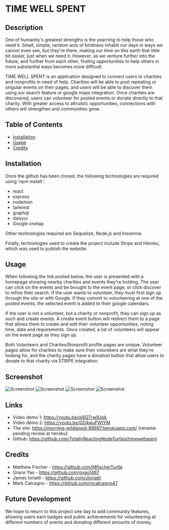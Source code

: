 # TIME WELL SPENT

## Description
One of humanity's greatest strengths is the yearning to help those who need it.  Small, simple, random acts of kindness inhabit our days in ways we cannot even see, but they're there, making our time on this earth that little bit easier, just when we need it.  However, as we venture further into the future, and further from each other, finding opportunities to help others in more substantial ways becomes more difficult.

TIME WELL SPENT is an application designed to connect users to charities and nonprofits in need of help.  Charities will be able to post repeating or singular events on their pages, and users will be able to discover them using our search feature or google maps integration.  Once charities are discovered, users can volunteer for posted events or donate directly to that charity.  With greater access to altruistic opportunities, connections with others will strengthen and communities grow.


## Table of Contents

- [Installation](#installation)
- [Usage](#usage)
- [Credits](#credits)


## Installation

Once the github has been cloned, the following technologies are required using 'npm install':
- react
- express
- nodemon
- tailwind
- graphql
- daisyui
- Google onetap

Other technologies required are Sequelize, Node.js and Insomnia.  

Finally, technologies used to create the project include Stripe and Heroku, which was used to publish the website.


## Usage

When following the link posted below, the user is presented with a homepage showing nearby charities and events they're holding.  The user can click on the events and be brought to the event page, or click discover to refine their search.  If the user wants to volunteer, they must first sign up through the site or with Google.  If they commit to volunteering at one of the posted events, the selected event is added to their google calendars.  

If the user is not a volunteer, but a charity or nonprofit, they can sign up as such and create events.  A create event button will redirect them to a page that allows them to create and edit their volunteer opportunities, noting time, date and requirements.  Once created, a list of volunteers will appear on the event page as they sign up.

Both Volunteers and Charites/Nonprofit profile pages are unique.  Volunteer pages allow for charities to make sure their volunteers are what they're looking for, and the charity pages have a donation button that allow users to donate to that charity via STRIPE integration.


## Screenshot

![Screenshot](/client/public/assets/screenshot1.png)
![Screenshot](/client/public/assets/screenshot2.png)
![Screenshot](/client/public/assets/screenshot3.png)
![Screenshot](/client/public/assets/screenshot4.png)


## Links

* Video demo 1: https://youtu.be/qj8QTrw9Jpk 
* Video demo 2: https://youtu.be/GD4ajuFWtYM
* The site: https://morning-wildwood-88697.herokuapp.com/ {rename pending review at heroku}
* Github: https://github.com/TotallyReactingNodeTurtles/timewellspent 


## Credits

* Matthew Fischer - https://github.com/MfischerTurtle 
* Grace Yao - https://github.com/gyao1487 
* James Ioriatti - https://github.com/JIoriatti
* Mark Calcagno - https://github.com/mcalcagno47


## Future Development

We hope to return to this project one day to add community features, allowing users earn badges and public achievements for volunteering at different numbers of events and donating different amounts of money.  